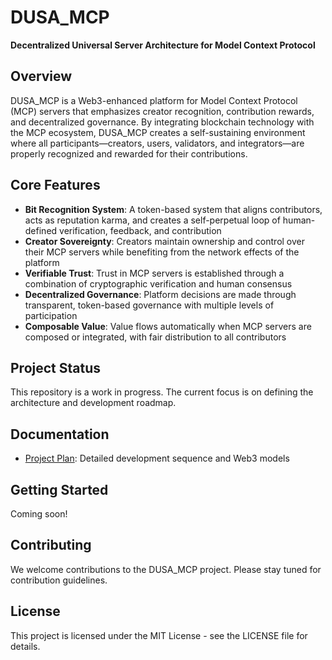 # DUSA_MCP

**Decentralized Universal Server Architecture for Model Context Protocol**

## Overview

DUSA_MCP is a Web3-enhanced platform for Model Context Protocol (MCP) servers that emphasizes creator recognition, contribution rewards, and decentralized governance. By integrating blockchain technology with the MCP ecosystem, DUSA_MCP creates a self-sustaining environment where all participants—creators, users, validators, and integrators—are properly recognized and rewarded for their contributions.

## Core Features

- **Bit Recognition System**: A token-based system that aligns contributors, acts as reputation karma, and creates a self-perpetual loop of human-defined verification, feedback, and contribution
- **Creator Sovereignty**: Creators maintain ownership and control over their MCP servers while benefiting from the network effects of the platform
- **Verifiable Trust**: Trust in MCP servers is established through a combination of cryptographic verification and human consensus
- **Decentralized Governance**: Platform decisions are made through transparent, token-based governance with multiple levels of participation
- **Composable Value**: Value flows automatically when MCP servers are composed or integrated, with fair distribution to all contributors

## Project Status

This repository is a work in progress. The current focus is on defining the architecture and development roadmap.

## Documentation

- [Project Plan](DUSA_MCP_Project_Plan.md): Detailed development sequence and Web3 models

## Getting Started

Coming soon!

## Contributing

We welcome contributions to the DUSA_MCP project. Please stay tuned for contribution guidelines.

## License

This project is licensed under the MIT License - see the LICENSE file for details.